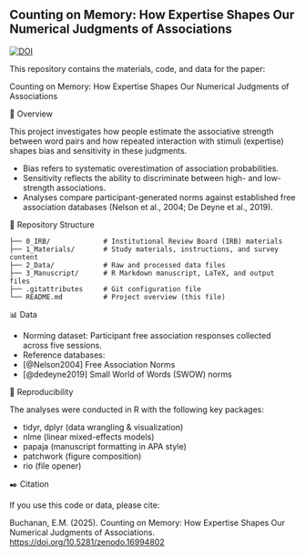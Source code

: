 ## Counting on Memory: How Expertise Shapes Our Numerical Judgments of Associations

[![DOI](https://zenodo.org/badge/DOI/10.5281/zenodo.16994802.svg)](https://doi.org/10.5281/zenodo.16994802)

This repository contains the materials, code, and data for the paper:

Counting on Memory: How Expertise Shapes Our Numerical Judgments of Associations

📄 Overview

This project investigates how people estimate the associative strength between word pairs and how repeated interaction with stimuli (expertise) shapes bias and sensitivity in these judgments.

- Bias refers to systematic overestimation of association probabilities.
- Sensitivity reflects the ability to discriminate between high- and low-strength associations.
- Analyses compare participant-generated norms against established free association databases (Nelson et al., 2004; De Deyne et al., 2019).

📂 Repository Structure

```
├── 0_IRB/             # Institutional Review Board (IRB) materials
├── 1_Materials/       # Study materials, instructions, and survey content
├── 2_Data/            # Raw and processed data files
├── 3_Manuscript/      # R Markdown manuscript, LaTeX, and output files
├── .gitattributes     # Git configuration file
└── README.md          # Project overview (this file)
```

📊 Data

- Norming dataset: Participant free association responses collected across five sessions.
- Reference databases:
- [@Nelson2004] Free Association Norms
- [@dedeyne2019] Small World of Words (SWOW) norms

🔧 Reproducibility

The analyses were conducted in R with the following key packages:

- tidyr, dplyr (data wrangling & visualization)
- nlme (linear mixed-effects models)
- papaja (manuscript formatting in APA style)
- patchwork (figure composition)
- rio (file opener)

✒️ Citation

If you use this code or data, please cite:

Buchanan, E.M. (2025). Counting on Memory: How Expertise Shapes Our Numerical Judgments of Associations. https://doi.org/10.5281/zenodo.16994802
